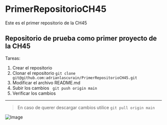 # PrimerRepositorioCH45
Este es el primer repositorio de la CH45

## Repositorio de prueba como primer proyecto de la CH45

Tareas:
1. Crear el repositorio
2. Clonar el repositorio
` git clone git@github.com:adrianlascurain/PrimerRepositorioCH45.git `
3. Modificar el archivo README.md
4. Subir los cambios
` git push origin main`
5. Verificar los cambios

---
> En caso de querer descargar cambios utilice
`git pull origin main`

![Image](https://github.com/fluidicon.png)



